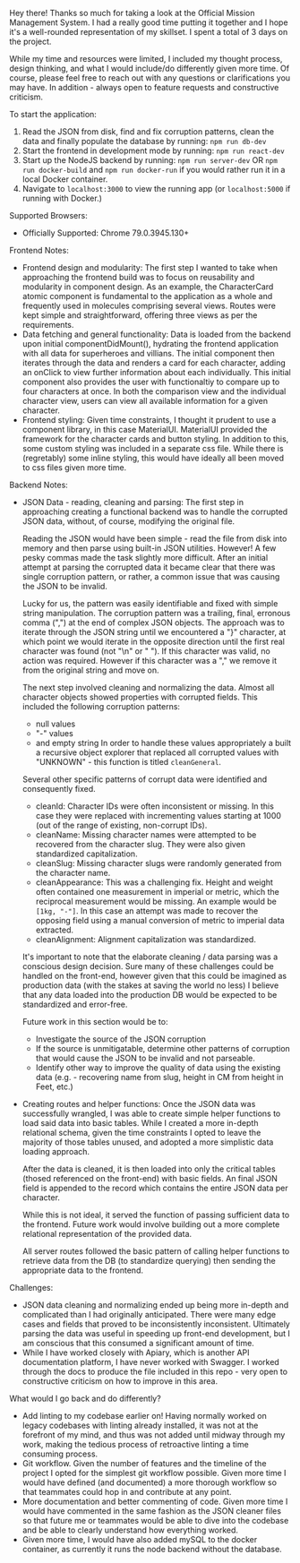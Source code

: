 Hey there! Thanks so much for taking a look at the Official Mission Management System. I had a really good time putting it together and I hope it's a well-rounded representation of my skillset. I spent a total of 3 days on the project. 

While my time and resources were limited, I included my thought process, design thinking, and what I would include/do differently given more time. Of course, please feel free to reach out with any questions or clarifications you may have. In addition - always open to feature requests and constructive criticism.

To start the application: 

1. Read the JSON from disk, find and fix corruption patterns, clean the data and finally populate the  database by running: 
    `npm run db-dev`
2. Start the frontend in development mode by running: 
    `npm run react-dev`
3. Start up the NodeJS backend by running: 
    `npm run server-dev` 
    OR 
    `npm run docker-build` and `npm run docker-run` if you would rather run it in a local Docker container.
4. Navigate to `localhost:3000` to view the running app (or `localhost:5000` if running with Docker.)

Supported Browsers:
- Officially Supported: Chrome 79.0.3945.130+

Frontend Notes: 
- Frontend design and modularity: 
    The first step I wanted to take when approaching the frontend build was to focus on reusability and modularity in component design. As an example, the CharacterCard atomic component is fundamental to the application as a whole and frequently used in molecules comprising several views. Routes were kept simple and straightforward, offering three views as per the requirements. 
- Data fetching and general functionality: 
    Data is loaded from the backend upon initial componentDidMount(), hydrating the frontend application with all data for superheroes and villians. The initial component then iterates through the data and renders a card for each character, adding an onClick to view further information about each individually. This initial component also provides the user with functionaltiy to compare up to four characters at once. In both the comparison view and the individual character view, users can view all available information for a given character.
- Frontend styling: 
    Given time constraints, I thought it prudent to use a component library, in this case MaterialUI. MaterialUI provided the framework for the character cards and button styling. In addition to this, some custom styling was included in a separate css file. While there is (regretably) some inline styling, this would have ideally all been moved to css files given more time.

Backend Notes: 
- JSON Data - reading, cleaning and parsing: 
    The first step in approaching creating a functional backend was to handle the corrupted JSON data, without, of course, modifying the original file. 

    Reading the JSON would have been simple - read the file from disk into memory and then parse using built-in JSON utilities. However! A few pesky commas made the task slightly more difficult. After an initial attempt at parsing the corrupted data it became clear that there was single corruption pattern, or rather, a common issue that was causing the JSON to be invalid. 

    Lucky for us, the pattern was easily identifiable and fixed with simple string manipulation. The corruption pattern was a trailing, final, erronous comma (",") at the end of complex JSON objects.
    The approach was to iterate through the JSON string until we encountered a "}" character, at which point we would iterate in the opposite direction until the first real character was found (not "\n" or " "). If this character was valid, no action was required. However if this character was a "," we remove it from the original string and move on. 

    The next step involved cleaning and normalizing the data. Almost all character objects showed properties with corrupted fields. This included the following corruption patterns:
    - null values
    - "-" values
    - and empty string
    In order to handle these values appropriately a built a recursive object explorer that replaced all corrupted values with "UNKNOWN" - this function is titled `cleanGeneral`.

    Several other specific patterns of corrupt data were identified and consequently fixed.
    - cleanId: Character IDs were often inconsistent or missing. In this case they were replaced with incrementing values starting at 1000 (out of the range of existing, non-corrupt IDs).
    - cleanName: Missing character names were attempted to be recovered from the character slug. They were
    also given standardized capitalization.
    - cleanSlug: Missing character slugs were randomly generated from the character name.
    - cleanAppearance: This was a challenging fix. Height and weight often contained one measurement in imperial or metric, which the reciprocal measurement would be missing. An example would be `[1kg, "-"]`.
    In this case an attempt was made to recover the opposing field using a manual conversion of metric to imperial data extracted. 
    - cleanAlignment: Alignment capitalization was standardized.

    It's important to note that the elaborate cleaning / data parsing was a conscious design decision. Sure many of these challenges could be handled on the front-end, however given that this could be imagined as production data (with the stakes at saving the world no less) I believe that any data loaded into the production DB would be expected to be standardized and error-free. 

    Future work in this section would be to:
    - Investigate the source of the JSON corruption
    - If the source is unmitigatable, determine other patterns of corruption that would cause the JSON
    to be invalid and not parseable. 
    - Identify other way to improve the quality of data using the existing data (e.g. - recovering name 
    from slug, height in CM from height in Feet, etc.) 

- Creating routes and helper functions: 
    Once the JSON data was successfully wrangled, I was able to create simple helper functions to load said data into basic tables. While I created a more in-depth relational schema, given the time constraints I opted to leave the majority of those tables unused, and adopted a more simplistic data loading approach. 

    After the data is cleaned, it is then loaded into only the critical tables (thosed referenced on the front-end) with basic fields. An final JSON field is appended to the record which contains the entire JSON data per character. 
    
    While this is not ideal, it served the function of passing sufficient data to the frontend. Future work would involve building out a more complete relational representation of the provided data.

    All server routes followed the basic pattern of calling helper functions to retrieve data from the DB (to standardize querying) then sending the appropriate data to the frontend.


Challenges: 
- JSON data cleaning and normalizing ended up being more in-depth and complicated than I had originally anticipated. There were many edge cases and fields that proved to be inconsistently inconsistent. Ultimately parsing the data was useful in speeding up front-end development, but I am conscious that this consumed a significant amount of time.
- While I have worked closely with Apiary, which is another API documentation platform, I have never worked with Swagger. I worked through the docs to produce the file included in this repo - very open to constructive criticism on how to improve in this area.

What would I go back and do differently?
- Add linting to my codebase earlier on! Having normally worked on legacy codebases with linting already installed, it was not at the forefront of my mind, and thus was not added until midway through my work, making the tedious process of retroactive linting a time consuming process. 
- Git workflow. Given the number of features and the timeline of the project I opted for the simplest git workflow possible. Given more time I would have defined (and documented) a more thorough workflow so that teammates could hop in and contribute at any point.
- More documentation and better commenting of code. Given more time I would have commented in the same fashion as the JSON cleaner files so that future me or teammates would be able to dive into the codebase and be able to clearly understand how everything worked.
- Given more time, I would have also added mySQL to the docker container, as currently it runs the node backend without the database.